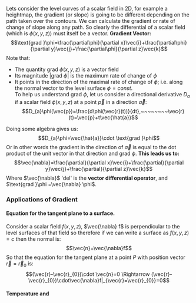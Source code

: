 Lets consider the level curves of a scalar field in 2D, for example a heightmap, the gradient (or slope) is going to be different depending on the path taken over the contours.
We can calculate the gradient or rate of change of slope along any path. So clearly the differential of a scalar field (which is $\phi(x,y,z)$) must itself be a vector.
**Gradient Vector:**
$$\text{grad }\phi=\frac{\partial\phi}{\partial x}\vec{i}+\frac{\partial\phi}{\partial y}\vec{j}+\frac{\partial\phi}{\partial z}\vec{k}$$
Note that:
- The quantity $\text{grad }\phi(x,y,z)$ is a vector field
- Its magnitude $|\text{grad }\phi|$ is the maximum rate of change of $\phi$ 
- It points in the direction of the maximal rate of change of $\phi$; i.e. along the normal vector to the level surface $\phi = const.$
\
To help us understand grad $\phi$, let us consider a directional derivative $D_{a}$ if a scalar field $\phi(x,y,z)$ at a point $\vec{p}$ in a direction $\vec{a}$:
$$D_{a}\phi(\vec{p})=\frac{d\phi(\vec{r}(t))}{dt},~~~~~~~~\vec{r}(t)=\vec{p}+t\vec{\hat{a}}$$

Doing some algebra gives us:
$$D_{a}\phi=\vec{\hat{a}}\cdot \text{grad }\phi$$
Or in other words the gradient in the direction of $\vec{a}$ is equal to the dot product of the unit vector in that direction and $\text{grad }\phi$. 
**This leads us to:**
$$\vec{\nabla}=\frac{\partial}{\partial x}\vec{i}+\frac{\partial}{\partial y}\vec{j}+\frac{\partial}{\partial z}\vec{k}$$
Where $\vec{\nabla}$ 'del' is the **vector differential operator**, and $\text{grad }\phi =\vec{\nabla} \phi$.

### Applications of Gradient
#### Equation for the tangent plane to a surface.
Consider a scalar field $f(x,y,z)$, $\vec{\nabla} f$ is perpendicular to the level surfaces of that field so therefore if we can write a surface as $f(x,y,z)=c$ then the normal is:
$$\vec{n}=\vec{\nabla}f$$
So that the equation for the tangent plane at a point $P$ with position vector $\vec{r}=\vec{r}_{0}$ is:
$$(\vec{r}-\vec{r}_{0})\cdot \vec{n}=0 \Rightarrow (\vec{r}-\vec{r}_{0})\cdot\vec{\nabla}f|_{\vec{r}=\vec{r}_{0}}=0$$
#### Temperature and 